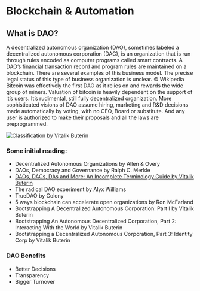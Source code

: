 # Blockchain & Automation

## What is DAO?

A decentralized autonomous organization \(DAO\), sometimes labeled a decentralized autonomous corporation \(DAC\), is an organization that is run through rules encoded as computer programs called smart contracts. A DAO’s financial transaction record and program rules are maintained on a blockchain. There are several examples of this business model. The precise legal status of this type of business organization is unclear. © Wikipedia Bitcoin was effectively the first DAO as it relies on and rewards the wide group of miners. Valuation of bitcoin is heavily dependent on the support of it’s users. It’s rudimental, still fully decentralized organization. More sophisticated visions of DAO assume hiring, marketing and R&D decisions made automatically by voting, with no CEO, Board or substitute. And any user is authorized to make their proposals and all the laws are preprogrammed.

![Classification by Vitalik Buterin](https://blog.ethereum.org/wp-content/uploads/2013/12/dao-quadrants.jpg)

### Some initial reading:

* Decentralized Autonomous Organizations by Allen & Overy
* DAOs, Democracy and Governance by Ralph C. Merkle
* [DAOs, DACs, DAs and More: An Incomplete Terminology Guide by Vitalik Buterin](https://blog.ethereum.org/2014/05/06/daos-dacs-das-and-more-an-incomplete-terminology-guide/)
* The radical DAO experiment by Alyx Williams
* TrueDAO by Colony
* 5 ways blockchain can accelerate open organizations by Ron McFarland
* Bootstrapping A Decentralized Autonomous Corporation: Part I by Vitalik Buterin 
* Bootstrapping An Autonomous Decentralized Corporation, Part 2: Interacting With the World by Vitalik Buterin 
* Bootstrapping a Decentralized Autonomous Corporation, Part 3: Identity Corp by Vitalik Buterin

### DAO Benefits

* Better Decisions
* Transparency
* Bigger Turnover

